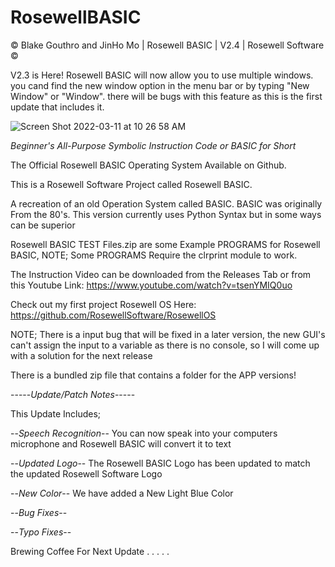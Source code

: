 # RosewellBASIC

© Blake Gouthro and JinHo Mo | Rosewell BASIC | V2.4 | Rosewell Software ©

V2.3 is Here! Rosewell BASIC will now allow you to use multiple windows. you cand find the new window option in the menu bar or by typing "New Window" or "Window". there will be bugs with this feature as this is the first update that includes it.

![Screen Shot 2022-03-11 at 10 26 58 AM](https://user-images.githubusercontent.com/94485314/157903670-072cb441-732d-40e3-884a-6b700522023b.png)

*Beginner's All-Purpose Symbolic Instruction Code or BASIC for Short*

The Official Rosewell BASIC Operating System Available on Github.

This is a Rosewell Software Project called Rosewell BASIC.

A recreation of an old Operation System called BASIC.
BASIC was originally From the 80's.
This version currently uses Python Syntax but in some ways can be superior

Rosewell BASIC TEST Files.zip are some Example PROGRAMS for Rosewell BASIC, NOTE; Some PROGRAMS Require the clrprint module to work.

The Instruction Video can be downloaded from the Releases Tab or from this Youtube Link:
https://www.youtube.com/watch?v=tsenYMIQ0uo

Check out my first project Rosewell OS Here:
https://github.com/RosewellSoftware/RosewellOS

NOTE; There is a input bug that will be fixed in a later version, the new GUI's can't assign the input to a variable as there is no console, so I will come up with a solution for the next release


There is a bundled zip file that contains a folder for the APP versions!

-----*Update/Patch Notes*-----

This Update Includes;

--*Speech Recognition*-- You can now speak into your computers microphone and Rosewell BASIC will convert it to text

--*Updated Logo*-- The Rosewell BASIC Logo has been updated to match the updated Rosewell Software Logo

--*New Color*-- We have added a New Light Blue Color

--*Bug Fixes*--

--*Typo Fixes*--

Brewing Coffee For Next Update . . . . .
